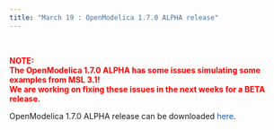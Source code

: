 ```yaml
---
title: "March 19 : OpenModelica 1.7.0 ALPHA release"
---
```

&nbsp;

**<span style="color: red;">NOTE:<br />The OpenModelica 1.7.0 ALPHA has some issues simulating some examples from MSL 3.1!<br />We are working on fixing these issues in the next weeks for a BETA release.</span>**

OpenModelica 1.7.0 ALPHA release can be downloaded&nbsp;<a style="color: #1b57b1; text-decoration: none; font-weight: normal;" href="http://build.openmodelica.org/omc/builds/windows/releases/1.7.0/alpha">here</a>.

&nbsp;

